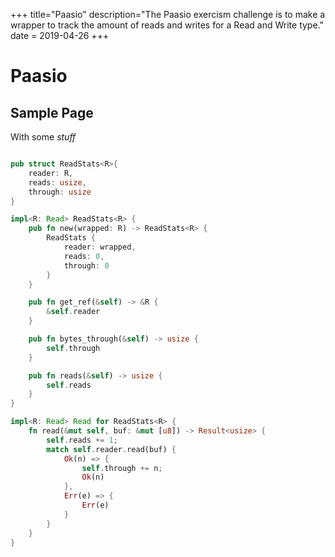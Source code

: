 +++
title="Paasio"
description="The Paasio exercism challenge is to make a wrapper to track the amount of reads and writes for a Read and Write type."
date = 2019-04-26
+++
# Paasio
## Sample Page
With some *stuff*


```rust

pub struct ReadStats<R>{
    reader: R,
    reads: usize,
    through: usize
}

impl<R: Read> ReadStats<R> {
    pub fn new(wrapped: R) -> ReadStats<R> {
        ReadStats {
            reader: wrapped,
            reads: 0,
            through: 0
        }
    }

    pub fn get_ref(&self) -> &R {
        &self.reader
    }

    pub fn bytes_through(&self) -> usize {
        self.through
    }

    pub fn reads(&self) -> usize {
        self.reads
    }
}

impl<R: Read> Read for ReadStats<R> {
    fn read(&mut self, buf: &mut [u8]) -> Result<usize> {
        self.reads += 1;
        match self.reader.read(buf) {
            Ok(n) => {
                self.through += n;
                Ok(n)
            },
            Err(e) => {
                Err(e)
            }
        }
    }
}

```

